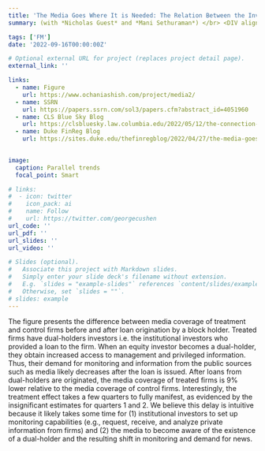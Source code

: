 ```yaml
---
title: 'The Media Goes Where It is Needed: The Relation Between the Investor Base and Media Coverage'
summary: (with *Nicholas Guest* and *Mani Sethuraman*) </br> <DIV align="justify"> We provide evidence that a firm’s investor base is a key factor in determining its media coverage. Using a large sample of U.S. public companies spanning the period 2000-2019, we find that firm-specific media coverage is negatively associated with leverage. Our results suggest the media caters relatively more to equity investors, who largely rely on public information, than to debt investors, who are often privy to privileged information. We arrive at similar conclusions when we exploit plausibly exogenous changes in investor base and investor access to privileged information. Among debt investors, the media appears to cater to public bond holders more than private banks. Among equity investors, the media appears to cater to quasi-index institutions. Additionally, cross-sectional variation in media coverage based on investment and article types reveals that the media’s role is far more nuanced than previously documented. Overall, our findings suggest that financial media coverage is significantly influenced by less sophisticated professional investors’ demand for information to help monitor firms. </DIV>

tags: ['FM']
date: '2022-09-16T00:00:00Z'

# Optional external URL for project (replaces project detail page).
external_link: ''

links:
  - name: Figure
    url: https://www.ochaniashish.com/project/media2/
  - name: SSRN
    url: https://papers.ssrn.com/sol3/papers.cfm?abstract_id=4051960
  - name: CLS Blue Sky Blog
    url: https://clsbluesky.law.columbia.edu/2022/05/12/the-connection-between-a-firms-investor-base-and-media-coverage/
  - name: Duke FinReg Blog
    url: https://sites.duke.edu/thefinregblog/2022/04/27/the-media-goes-where-theyre-needed-the-relation-between-firms-investor-base-and-media-coverage/
    

image: 
  caption: Parallel trends
  focal_point: Smart

# links:
#  - icon: twitter
#    icon_pack: ai
#    name: Follow
#    url: https://twitter.com/georgecushen
url_code: ''
url_pdf: ''
url_slides: ''
url_video: ''

# Slides (optional).
#   Associate this project with Markdown slides.
#   Simply enter your slide deck's filename without extension.
#   E.g. `slides = "example-slides"` references `content/slides/example-slides.md`.
#   Otherwise, set `slides = ""`.
# slides: example
---
```


The figure presents the difference between media coverage of treatment and control firms before and after loan origination by a block holder. Treated firms have dual-holders investors i.e. the institutional investors who provided a loan to the firm. When an equity investor becomes a dual-holder, they obtain increased access to management and privileged information. Thus, their demand for monitoring and information from the public sources such as media likely decreases after the loan is issued. After loans from dual-holders are originated, the media coverage of treated firms is 9% lower relative to the media coverage of control firms. Interestingly, the treatment effect takes a few quarters to fully manifest, as evidenced by the insignificant estimates for quarters 1 and 2. We believe this delay is intuitive because it likely takes some time for (1) institutional investors to set up monitoring capabilities (e.g., request, receive, and analyze private information from firms) and (2) the media to become aware of the existence of a dual-holder and the resulting shift in monitoring and demand for news. 

